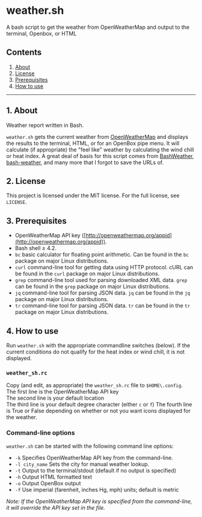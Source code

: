 # weather.sh
A bash script to get the weather from OpenWeatherMap and output to the terminal, Openbox, or HTML


## Contents
 1. [About](#1-about)
 2. [License](#2-license)
 3. [Prerequisites](#3-prerequisites)
 4. [How to use](#4-how-to-use)

***

## 1. About

Weather report written in Bash.

`weather.sh` gets the current weather from 
[OpenWeatherMap](http://openweathermap.org/) and displays the 
results to the terminal, HTML, or for an OpenBox pipe menu. It will 
calculate (if appropriate) the "feel like" weather by calculating the
wind chill or heat index. A great deal of basis for this script comes 
from [BashWeather](https://github.com/jdotjdot/BashWeather),
[bash-weather](https://github.com/szantaii/bash-weather),
and many more that I forgot to save the URLs of.

## 2. License

This project is licensed under the MIT license. For the full license, see `LICENSE`.

## 3. Prerequisites

 * OpenWeatherMap API key ([http://openweathermap.org/appid](http://openweathermap.org/appid)).
 * Bash shell ≥ 4.2.
 * `bc` basic calculator for floating point arithmetic. Can be found in the `bc` package on major Linux distributions.
 * `curl` command-line tool for getting data using HTTP protocol. cURL can be found in the `curl` package on major Linux distributions.
 * `grep` command-line tool used for parsing downloaded XML data. `grep` can be found in the `grep` package on major Linux distributions.
 * `jq` command-line tool for parsing JSON data. `jq` can be found in the `jq` package on major Linux distributions.
 * `tr` command-line tool for parsing JSON data. `tr` can be found in the `tr` package on major Linux distributions.

## 4. How to use

Run `weather.sh` with the appropriate commandline switches (below). If 
the current conditions do not qualify for the heat index or wind chill, 
it is not displayed.

### `weather_sh.rc`

Copy (and edit, as appropriate) the `weather_sh.rc` file to `$HOME\.config`.   
The first line is the OpenWeatherMap API key  
The second line is your default location  
The third line is your default degree character (either `c` or `f`)
The fourth line is True or False depending on whether or not you want 
icons displayed for the weather.

### Command-line options

`weather.sh` can be started with the following command line options:

 * `-k` Specifies OpenWeatherMap API key from the command-line.
 * `-l city_name` Sets the city for manual weather lookup.
 * `-t` Output to the terminal/stdout (default if no output is specified)
 * `-h` Output HTML formatted text
 * `-o` Output OpenBox output
 * `-f` Use imperial (farenheit, inches Hg, mph) units; default is metric

_Note: If the OpenWeatherMap API key is specified from the command-line, it will override the API key set in the file._
